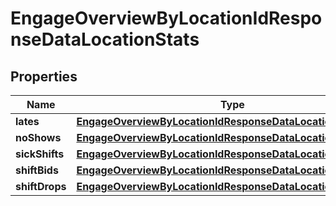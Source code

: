 

# EngageOverviewByLocationIdResponseDataLocationStats


## Properties

| Name | Type | Description | Notes |
|------------ | ------------- | ------------- | -------------|
|**lates** | [**EngageOverviewByLocationIdResponseDataLocationStatsLates**](EngageOverviewByLocationIdResponseDataLocationStatsLates.md) |  |  |
|**noShows** | [**EngageOverviewByLocationIdResponseDataLocationStatsLates**](EngageOverviewByLocationIdResponseDataLocationStatsLates.md) |  |  |
|**sickShifts** | [**EngageOverviewByLocationIdResponseDataLocationStatsLates**](EngageOverviewByLocationIdResponseDataLocationStatsLates.md) |  |  |
|**shiftBids** | [**EngageOverviewByLocationIdResponseDataLocationStatsLates**](EngageOverviewByLocationIdResponseDataLocationStatsLates.md) |  |  |
|**shiftDrops** | [**EngageOverviewByLocationIdResponseDataLocationStatsLates**](EngageOverviewByLocationIdResponseDataLocationStatsLates.md) |  |  |



